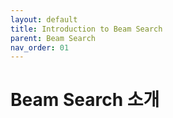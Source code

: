 ```yaml
---
layout: default
title: Introduction to Beam Search
parent: Beam Search
nav_order: 01
---
```


# Beam Search 소개

